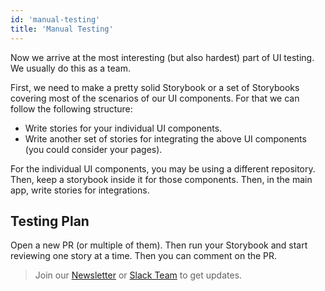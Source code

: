 ```yaml
---
id: 'manual-testing'
title: 'Manual Testing'
---
```


Now we arrive at the most interesting (but also hardest) part of UI testing. We usually do this as a team.

First, we need to make a pretty solid Storybook or a set of Storybooks covering most of the scenarios of our UI components. For that we can follow the following structure:

-   Write stories for your individual UI components.
-   Write another set of stories for integrating the above UI components (you could consider your pages).

For the individual UI components, you may be using a different repository. Then, keep a storybook inside it for those components. Then, in the main app, write stories for integrations.

## Testing Plan

Open a new PR (or multiple of them). Then run your Storybook and start reviewing one story at a time. Then you can comment on the PR.

> Join our [Newsletter](http://tinyletter.com/storybooks) or [Slack Team](https://storybooks-slackin.herokuapp.com/) to get updates.
